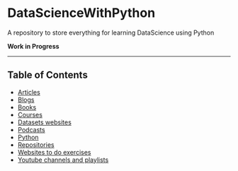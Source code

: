# DataScienceWithPython
A repository to store everything for learning DataScience using Python

**Work in Progress**
***
## Table of Contents
* [Articles](ARTICLES.md)
* [Blogs](BLOGS.md)
* [Books](BOOKS.md)
* [Courses](COURSES.md)
* [Datasets websites](DATASETS.md)
* [Podcasts](PODCASTS.md)
* [Python](PYTHON.md)
* [Repositories](Repositories.md)
* [Websites to do exercises](CHALLENGES.md)
* [Youtube channels and playlists](YOUTUBE.md)

